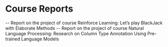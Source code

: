# Course Reports

-- Report on the project of course Reinforce Learning: Let’s play BlackJack with Elaborate Methods
-- Report on the project of course Natural Language Processing: Research on Column Type Annotation Using Pre-trained Language Models
